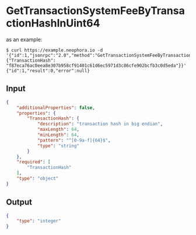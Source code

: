 # GetTransactionSystemFeeByTransactionHashInUint64

as an example:

```
$ curl https://example.neophora.io -d '{"id":1,"jsonrpc":"2.0","method":"GetTransactionSystemFeeByTransactionHashInUint64","params":{"TransactionHash": "f87eca76ac0eea8e307b958cf91401c61d6ec5971d3c86cfe902bcfb3c0d5eda"}}'
{"id":1,"result":0,"error":null}
```


## Input

```json
{
    "additionalProperties": false,
    "properties": {
        "TransactionHash": {
            "description": "transaction hash in big endian",
            "maxLength": 64,
            "minLength": 64,
            "pattern": "^[0-9a-f]{64}$",
            "type": "string"
        }
    },
    "required": [
        "TransactionHash"
    ],
    "type": "object"
}
```

## Output

```json
{
    "type": "integer"
}
```

